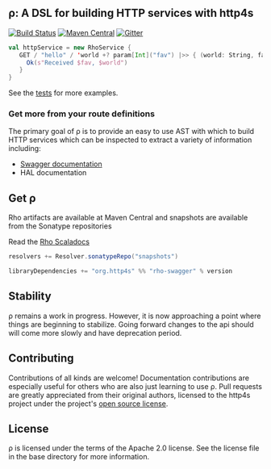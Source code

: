 ρ: A DSL for building HTTP services with http4s
-----------------------------------------------

[![Build Status](https://travis-ci.org/http4s/rho.svg?branch=master)](https://travis-ci.org/http4s/rho)
[![Maven Central](https://maven-badges.herokuapp.com/maven-central/org.http4s/rho-core_2.11/badge.svg)](https://maven-badges.herokuapp.com/maven-central/org.http4s/rho-core_2.11)
[![Gitter](https://img.shields.io/badge/gitter-join%20chat-green.svg)](https://gitter.im/http4s/http4s?utm_source=badge&utm_medium=badge&utm_campaign=pr-badge&utm_content=badge)


```scala
val httpService = new RhoService {
   GET / "hello" / 'world +? param[Int]("fav") |>> { (world: String, fav: Int) => 
     Ok(s"Received $fav, $world") 
   }
}
```

See the [tests](https://github.com/http4s/rho/blob/master/core/src/test/scala/org/http4s/rhotest/ApiExamples.scala) for more examples.

### Get more from your route definitions
The primary goal of ρ is to provide an easy to use AST with which to build HTTP services which can be inspected to extract a variety of information including:
* [Swagger documentation](http://swagger.wordnik.com/)
* HAL documentation

Get ρ
-----
Rho artifacts are available at Maven Central and snapshots are available from the Sonatype repositories

Read the [Rho Scaladocs](http://rho.http4s.org)

```scala
resolvers += Resolver.sonatypeRepo("snapshots")

libraryDependencies += "org.http4s" %% "rho-swagger" % version

```

Stability
---------
ρ remains a work in progress. However, it is now approaching a point where things are
beginning to stabilize. Going forward changes to the api should will come more slowly 
and have deprecation period.

Contributing
------------
Contributions of all kinds are welcome! Documentation contributions are especially useful 
for others who are also just learning to use ρ. Pull requests are greatly appreciated from 
their original authors, licensed to the http4s project under the project's 
[open source license](https://github.com/http4s/rho/blob/master/LICENSE).

License
-------
ρ is licensed under the terms of the Apache 2.0 license. See the license file in the base
directory for more information.
